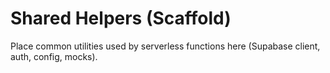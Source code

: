 # Shared Helpers (Scaffold)

Place common utilities used by serverless functions here (Supabase client, auth, config, mocks).
